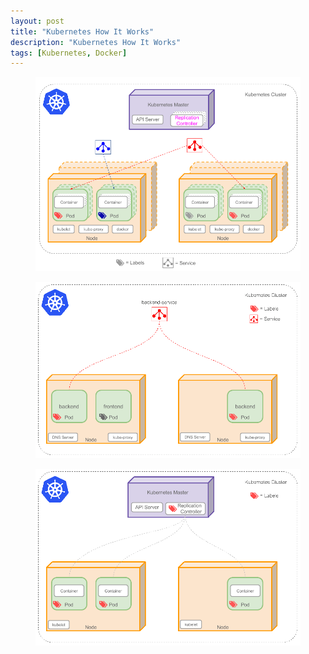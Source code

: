 ```yaml
---
layout: post
title: "Kubernetes How It Works"
description: "Kubernetes How It Works"
tags: [Kubernetes, Docker]
---
```



<figure>
	<a href="/images/kubernetes/kubernetes3.png"><img src="/images/kubernetes/kubernetes3.png" alt=""></a>
</figure>

<figure>
	<a href="/images/kubernetes/kubernetes1.gif"><img src="/images/kubernetes/kubernetes1.gif" alt=""></a>
</figure>

<figure>
	<a href="/images/kubernetes/kubernetes2.gif"><img src="/images/kubernetes/kubernetes2.gif" alt=""></a>
</figure>

